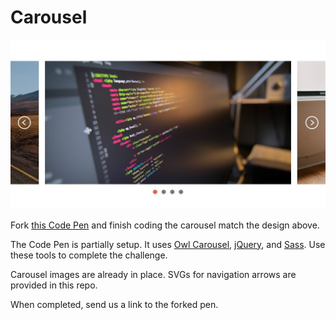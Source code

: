 # Carousel

![Carousel](carousel.jpg)

Fork [this Code Pen](http://codepen.io/LukeAskew/pen/ONXZQG) and finish coding the carousel match the design above.

The Code Pen is partially setup. It uses [Owl Carousel](http://smashingboxes.github.io/OwlCarousel2/), [jQuery](http://jquery.com/), and [Sass](http://sass-lang.com/). Use these tools to complete the challenge.

Carousel images are already in place. SVGs for navigation arrows are provided in this repo.

When completed, send us a link to the forked pen.
